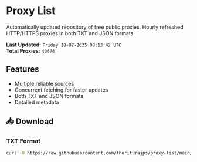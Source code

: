 # Proxy List

Automatically updated repository of free public proxies. Hourly refreshed HTTP/HTTPS proxies in both TXT and JSON formats.

**Last Updated:** `Friday 18-07-2025 08:13:42 UTC`  
**Total Proxies:** `40474`

## Features
- Multiple reliable sources
- Concurrent fetching for faster updates
- Both TXT and JSON formats
- Detailed metadata

## 📥 Download

### TXT Format
```bash
curl -O https://raw.githubusercontent.com/theriturajps/proxy-list/main/proxies.txt